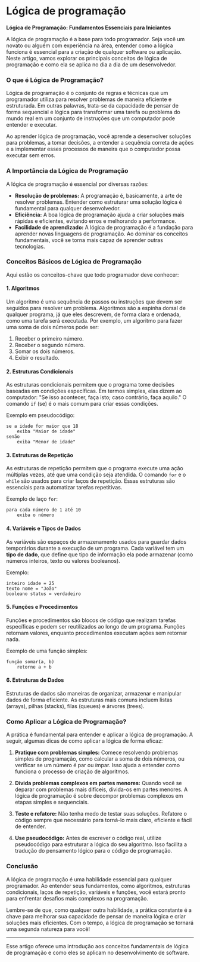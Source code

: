 # Lógica de programação

**Lógica de Programação: Fundamentos Essenciais para Iniciantes**

A lógica de programação é a base para todo programador. Seja você um novato ou alguém com experiência na área, entender como a lógica funciona é essencial para a criação de qualquer software ou aplicação. Neste artigo, vamos explorar os principais conceitos de lógica de programação e como ela se aplica no dia a dia de um desenvolvedor.

### O que é Lógica de Programação?

Lógica de programação é o conjunto de regras e técnicas que um programador utiliza para resolver problemas de maneira eficiente e estruturada. Em outras palavras, trata-se da capacidade de pensar de forma sequencial e lógica para transformar uma tarefa ou problema do mundo real em um conjunto de instruções que um computador pode entender e executar.

Ao aprender lógica de programação, você aprende a desenvolver soluções para problemas, a tomar decisões, a entender a sequência correta de ações e a implementar esses processos de maneira que o computador possa executar sem erros.

### A Importância da Lógica de Programação

A lógica de programação é essencial por diversas razões:

- **Resolução de problemas:** A programação é, basicamente, a arte de resolver problemas. Entender como estruturar uma solução lógica é fundamental para qualquer desenvolvedor.
- **Eficiência:** A boa lógica de programação ajuda a criar soluções mais rápidas e eficientes, evitando erros e melhorando a performance.
- **Facilidade de aprendizado:** A lógica de programação é a fundação para aprender novas linguagens de programação. Ao dominar os conceitos fundamentais, você se torna mais capaz de aprender outras tecnologias.

### Conceitos Básicos de Lógica de Programação

Aqui estão os conceitos-chave que todo programador deve conhecer:

#### 1. **Algoritmos**
Um algoritmo é uma sequência de passos ou instruções que devem ser seguidos para resolver um problema. Algoritmos são a espinha dorsal de qualquer programa, já que eles descrevem, de forma clara e ordenada, como uma tarefa será executada. Por exemplo, um algoritmo para fazer uma soma de dois números pode ser:

1. Receber o primeiro número.
2. Receber o segundo número.
3. Somar os dois números.
4. Exibir o resultado.

#### 2. **Estruturas Condicionais**
As estruturas condicionais permitem que o programa tome decisões baseadas em condições específicas. Em termos simples, elas dizem ao computador: "Se isso acontecer, faça isto; caso contrário, faça aquilo." O comando `if` (se) é o mais comum para criar essas condições.

Exemplo em pseudocódigo:
```
se a idade for maior que 18
    exiba "Maior de idade"
senão
    exiba "Menor de idade"
```

#### 3. **Estruturas de Repetição**
As estruturas de repetição permitem que o programa execute uma ação múltiplas vezes, até que uma condição seja atendida. O comando `for` e o `while` são usados para criar laços de repetição. Essas estruturas são essenciais para automatizar tarefas repetitivas.

Exemplo de laço `for`:
```
para cada número de 1 até 10
    exiba o número
```

#### 4. **Variáveis e Tipos de Dados**
As variáveis são espaços de armazenamento usados para guardar dados temporários durante a execução de um programa. Cada variável tem um **tipo de dado**, que define que tipo de informação ela pode armazenar (como números inteiros, texto ou valores booleanos).

Exemplo:
```
inteiro idade = 25
texto nome = "João"
booleano status = verdadeiro
```

#### 5. **Funções e Procedimentos**
Funções e procedimentos são blocos de código que realizam tarefas específicas e podem ser reutilizados ao longo de um programa. Funções retornam valores, enquanto procedimentos executam ações sem retornar nada.

Exemplo de uma função simples:
```
função somar(a, b)
    retorne a + b
```

#### 6. **Estruturas de Dados**
Estruturas de dados são maneiras de organizar, armazenar e manipular dados de forma eficiente. As estruturas mais comuns incluem listas (arrays), pilhas (stacks), filas (queues) e árvores (trees).

### Como Aplicar a Lógica de Programação?

A prática é fundamental para entender e aplicar a lógica de programação. A seguir, algumas dicas de como aplicar a lógica de forma eficaz:

1. **Pratique com problemas simples:** Comece resolvendo problemas simples de programação, como calcular a soma de dois números, ou verificar se um número é par ou ímpar. Isso ajuda a entender como funciona o processo de criação de algoritmos.

2. **Divida problemas complexos em partes menores:** Quando você se deparar com problemas mais difíceis, divida-os em partes menores. A lógica de programação é sobre decompor problemas complexos em etapas simples e sequenciais.

3. **Teste e refatore:** Não tenha medo de testar suas soluções. Refatore o código sempre que necessário para torná-lo mais claro, eficiente e fácil de entender.

4. **Use pseudocódigo:** Antes de escrever o código real, utilize pseudocódigo para estruturar a lógica do seu algoritmo. Isso facilita a tradução do pensamento lógico para o código de programação.

### Conclusão

A lógica de programação é uma habilidade essencial para qualquer programador. Ao entender seus fundamentos, como algoritmos, estruturas condicionais, laços de repetição, variáveis e funções, você estará pronto para enfrentar desafios mais complexos na programação.

Lembre-se de que, como qualquer outra habilidade, a prática constante é a chave para melhorar sua capacidade de pensar de maneira lógica e criar soluções mais eficientes. Com o tempo, a lógica de programação se tornará uma segunda natureza para você!

---

Esse artigo oferece uma introdução aos conceitos fundamentais de lógica de programação e como eles se aplicam no desenvolvimento de software. 